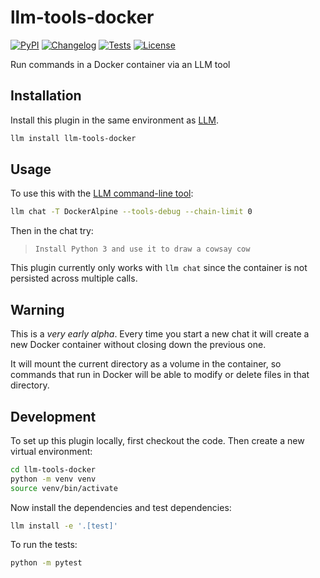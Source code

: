 # llm-tools-docker

[![PyPI](https://img.shields.io/pypi/v/llm-tools-docker.svg)](https://pypi.org/project/llm-tools-docker/)
[![Changelog](https://img.shields.io/github/v/release/simonw/llm-tools-docker?include_prereleases&label=changelog)](https://github.com/simonw/llm-tools-docker/releases)
[![Tests](https://github.com/simonw/llm-tools-docker/actions/workflows/test.yml/badge.svg)](https://github.com/simonw/llm-tools-docker/actions/workflows/test.yml)
[![License](https://img.shields.io/badge/license-Apache%202.0-blue.svg)](https://github.com/simonw/llm-tools-docker/blob/main/LICENSE)

Run commands in a Docker container via an LLM tool

## Installation

Install this plugin in the same environment as [LLM](https://llm.datasette.io/).
```bash
llm install llm-tools-docker
```
## Usage

To use this with the [LLM command-line tool](https://llm.datasette.io/en/stable/usage.html):

```bash
llm chat -T DockerAlpine --tools-debug --chain-limit 0
```
Then in the chat try:

> `Install Python 3 and use it to draw a cowsay cow`

This plugin currently only works with `llm chat` since the container is not persisted across multiple calls.

## Warning

This is a *very early alpha*. Every time you start a new chat it will create a new Docker container without closing down the previous one.

It will mount the current directory as a volume in the container, so commands that run in Docker will be able to modify or delete files in that directory.

## Development

To set up this plugin locally, first checkout the code. Then create a new virtual environment:
```bash
cd llm-tools-docker
python -m venv venv
source venv/bin/activate
```
Now install the dependencies and test dependencies:
```bash
llm install -e '.[test]'
```
To run the tests:
```bash
python -m pytest
```
